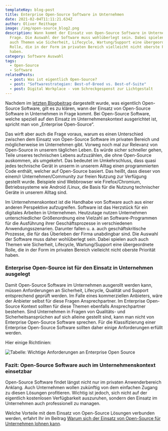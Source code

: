 ```yaml
---
templateKey: blog-post
title: Enterprise Open-Source Software in Unternehmen
date: 2021-02-04T11:11:21.634Z
author: Oliver Reithage
image: /img/open-source_blog2.png
description: Wann kommt der Einsatz von Open-Source Software in Unternehmen in
  Frage. Die Auswahl der Software muss wohlüberlegt sein. Dabei spielen auch
  auch Themen wie Sicherheit, Lifecycle, Wartung/Support eine übergeordnete
  Rolle, die in der Form im privaten Bereich vielleicht nicht oberste Priorität
  haben.
category: Software Auswahl
tags:
  - Open-Source
  - Software
relatedPosts:
  - post: Was ist eigentlich Open-Source?
  - post: "Softwarestrategien: Best-of-Breed vs. Best-of-Suite"
  - post: Digital Workplace - vom Schreckgespenst zur Lichtgestalt
---
```

Nachdem im [letzten Blogbeitrag](https://www.realexperts.de/blog/was-ist-eigentlich-open-source/) dargestellt wurde, was eigentlich Open-Source Software, gilt es zu klären, wann der Einsatz von Open-Source Software in Unternehmen in Frage kommt. Bei Open-Source Software, welche speziell auf den Einsatz im Unternehmenskontext ausgerichtet ist, spricht man von „Enterprise Open-Source“.

Das wirft aber auch die Frage voraus, warum es einen Unterschied zwischen dem Einsatz von Open-Source Software im privaten Bereich und möglicherweise im Unternehmen gibt. Vorweg noch mal zur Relevanz von Open-Source in unserem täglichen Leben. Es würde sicher schneller gehen, Teile unseres technischen Lebens aufzuzählen, die ohne Open-Source auskommen, als umgekehrt. Das bedeutet im Umkehrschluss, dass quasi jedes technische Gerät in unserm in unserem Alltag einen programmierten Code enthält, welcher auf Open-Source basiert. Das heißt, dass dieser von einem/r Unternehmen/Community zur freien Nutzung zur Verfügung gestellt wurde. Beispiele sind Webbrowser wie Firefox/Chromium, Betriebssysteme wie Android /Linux, die Basis für die Nutzung technischer Geräte in unserem Alltag sind.

Im Unternehmenskontext ist die Handhabe von Software auch aus einer anderen Perspektive aufzugreifen. Software ist das Herzstück für ein digitales Arbeiten in Unternehmen. Heutzutage nutzen Unternehmen unterschiedlicher Größenordnung eine Vielzahl an Software-Programmen für die Ausführung ihrer Geschäftsprozesse in verschiedenen Anwendungsszenarien. Darunter fallen u. a. auch geschäftskritische Prozesse, die für das Überleben der Firma unabdingbar sind. Die Auswahl der Software muss daher wohlüberlegt sein. Dabei spielen auch auch Themen wie Sicherheit, Lifecycle, Wartung/Support eine übergeordnete Rolle, die in der Form im privaten Bereich vielleicht nicht oberste Priorität haben.

### Enterprise Open-Source ist für den Einsatz in Unternehmen ausgelegt

Damit Open-Source Software im Unternehmen ausgerollt werden kann, müssen Anforderungen an Sicherheit, Lifecycle, Qualität und Support entsprechend geprüft werden. Im Falle eines kommerziellen Anbieters, wäre der Anbieter selbst für diese Fragen Ansprechpartner. Im Enterprise Open-Source Kontext sollten für diese Themen ebenfalls Ansprechpartner bestehen. Sind Unternehmen in Fragen von Qualitäts- und Sicherheitsansprüchen auf sich alleine gestellt sind, kann man nicht von Enterprise Open-Source Software sprechen. Für die Klassifizierung einer Enterprise Open-Source Software sollten daher einige Anforderungen erfüllt werden. 

Hier einige Richtlinien:

![](/img/open-source_blog2-tabelle-anforderungen.png "Tabelle: Wichtige Anforderungen an Enterprise Open Source")

### Fazit: Open-Source Software auch im Unternehmenskontext einsetzbar

Open-Source Software findet längst nicht nur im privaten Anwenderbereich Anklang. Auch Unternehmen wollen zukünftig von dem einfachen Zugang zu diesen Lösungen profitieren. Wichtig ist jedoch, sich nicht auf der eigentlich kostenlosen Verfügbarkeit auszuruhen, sondern den Einsatz im Unternehmen auch professionell zu managen. 

Welche Vorteile mit dem Einsatz von Open-Source Lösungen verbunden werden, erfahrt Ihr im Beitrag [Warum sich der Einsatz von Open-Source für Unternehmen lohnen kann](https://www.realexperts.de/blog/warum-sich-der-einsatz-von-open-source-f%C3%BCr-unternehmen-lohnen-kann/).
